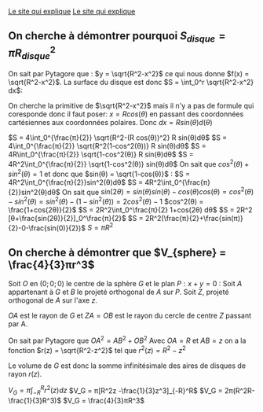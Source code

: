 [Le site qui explique](https://www.mathweb.fr/euclide/2019/05/18/pourquoi-laire-dun-disque-est-egale-a-pi-r2/)
[Le site qui explique](https://www.mathweb.fr/euclide/2020/10/10/pourquoi-le-volume-dune-sphere-est-egal-a-frac43pi-r3-explications-avec-les-integrales/)

## On cherche à démontrer pourquoi $S_{disque} = πR_{disque}^2$

On sait par Pytagore que : $y = \sqrt{R^2-x^2}$ ce qui nous donne $f(x) = \sqrt{R^2-x^2}$.
La surface du disque est donc $S = \int_0^r \sqrt{R^2-x^2} dx$:

On cherche la primitive de $\sqrt{R^2-x^2}$ mais il n'y a pas de formule qui coresponde donc il faut poser: $x = R cos(θ)$ en passant des coordonnées cartésiennes aux coordonnées polaires.
Donc $dx = R sin(θ)d(θ)$

$S = 4\int_0^{\frac{π}{2}} \sqrt{R^2-(R cos(θ))^2} R  sin(θ)dθ$
$S = 4\int_0^{\frac{π}{2}} \sqrt{R^2(1-cos^2(θ))} R sin(θ)dθ$
$S = 4R\int_0^{\frac{π}{2}} \sqrt{1-cos^2(θ)} R sin(θ)dθ$
$S = 4R^2\int_0^{\frac{π}{2}} \sqrt{1-cos^2(θ)} sin(θ)dθ$
On sait que $cos^2(θ) + sin^2(θ) = 1$ et donc que $sin(θ) = \sqrt{1-cos(θ)}$ :
$S = 4R^2\int_0^{\frac{π}{2}}sin^2(θ)dθ$
$S = 4R^2\int_0^{\frac{π}{2}}sin^2(θ)dθ$
On sait que $sin(2θ) = sin(θ)sin(θ)-cos(θ)cos(θ) = cos^2(θ) -sin^2(θ)  = sin^2(θ)-(1-sin^2(θ)) = 2cos^2(θ)-1$
$cos^2(θ) = \frac{1+cos(2θ)}{2}$
$S = 2R^2\int_0^\frac{π}{2} 1+cos(2θ) dθ$
$S = 2R^2 [θ+\frac{sin(2θ)}{2}]_0^\frac{π}{2}$
$S = 2R^2(\frac{π}{2}+\frac{sin(π)}{2}-0-\frac{sin(0)}{2})$
$S = πR^2$

## On cherche à démontrer que $V_{sphere} = \frac{4}{3}πr^3$

Soit $O$ en $(0;0;0)$ le centre de la sphère $G$ et le plan $P : x+y=0$ :
Soit $A$ appartenant à $G$ et $B$ le projeté orthogonal de $A$ sur $P$.
Soit $Z$, projeté orthogonal de $A$ sur l'axe $z$.

$OA$ est le rayon de $G$ et $ZA = OB$ est le rayon du cercle de centre $Z$ passant par A.

On sait par Pytagore que $OA^2 = AB^2 + OB^2$
Avec $OA=R$ et $AB = z$ on a la fonction $r(z) = \sqrt{R^2-z^2}$ tel que $r^2(z) = R^2 - z^2$

Le volume de $G$ est donc la somme infinitésimale des aires de disques de rayon $r(z)$.

$V_G = π\int_{-R}^R r^2(z) dz$
$V_G = π[R^2z -\frac{1}{3}z^3]_{-R}^R$
$V_G = 2π(R^2R-\frac{1}{3}R^3)$
$V_G = \frac{4}{3}πR^3$ 